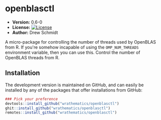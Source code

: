 # openblasctl

* **Version:** 0.6-0
* **License:** [![License](http://img.shields.io/badge/license-BSD%202--Clause-orange.svg?style=flat)](http://opensource.org/licenses/BSD-2-Clause)
* **Author:** Drew Schmidt


A micro-package for controlling the number of threads used by OpenBLAS from R.  If you're somehow incapable of using the `OMP_NUM_THREADS` environment variable, then you can use this. Control the number of OpenBLAS threads from R.


## Installation

The development version is maintained on GitHub, and can easily be installed by any of the packages that offer installations from GitHub:

```r
### Pick your preference
devtools::install_github("wrathematics/openblasctl")
ghit::install_github("wrathematics/openblasctl")
remotes::install_github("wrathematics/openblasctl")
```




